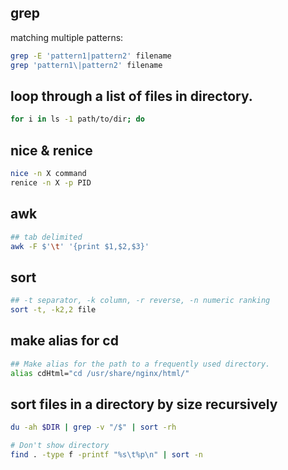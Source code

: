 ## grep
matching multiple patterns:
```bash
grep -E 'pattern1|pattern2' filename
grep 'pattern1\|pattern2' filename
```
## loop through a list of files in directory.
```bash
for i in ls -1 path/to/dir; do
```

## nice & renice
```bash
nice -n X command
renice -n X -p PID
```

## awk
```bash
## tab delimited
awk -F $'\t' '{print $1,$2,$3}'
```

## sort
```bash
## -t separator, -k column, -r reverse, -n numeric ranking
sort -t, -k2,2 file
```
## make alias for cd
```bash
## Make alias for the path to a frequently used directory.
alias cdHtml="cd /usr/share/nginx/html/"
```

## sort files in a directory by size recursively
```bash
du -ah $DIR | grep -v "/$" | sort -rh

# Don't show directory
find . -type f -printf "%s\t%p\n" | sort -n
```
